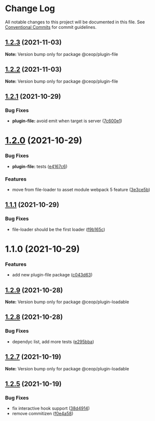 # Change Log

All notable changes to this project will be documented in this file.
See [Conventional Commits](https://conventionalcommits.org) for commit guidelines.

## [1.2.3](https://github.com/ceopaludetto/ceop/compare/@ceop/plugin-file@1.2.2...@ceop/plugin-file@1.2.3) (2021-11-03)

**Note:** Version bump only for package @ceop/plugin-file





## [1.2.2](https://github.com/ceopaludetto/ceop/compare/@ceop/plugin-file@1.2.1...@ceop/plugin-file@1.2.2) (2021-11-03)

**Note:** Version bump only for package @ceop/plugin-file





## [1.2.1](https://github.com/ceopaludetto/ceop/compare/@ceop/plugin-file@1.2.0...@ceop/plugin-file@1.2.1) (2021-10-29)


### Bug Fixes

* **plugin-file:** avoid emit when target is server ([7c600e1](https://github.com/ceopaludetto/ceop/commit/7c600e1b4ea3028746c5095e059d6cb32df0a40e))





# [1.2.0](https://github.com/ceopaludetto/ceop/compare/@ceop/plugin-file@1.1.1...@ceop/plugin-file@1.2.0) (2021-10-29)


### Bug Fixes

* **plugin-file:** tests ([e4167c6](https://github.com/ceopaludetto/ceop/commit/e4167c6b9e90df3cf327953a1dd0704f2ef77a02))


### Features

* move from file-loader to asset module webpack 5 feature ([3e3ce5b](https://github.com/ceopaludetto/ceop/commit/3e3ce5b00cec8211acb0bfebb66353d8551d2548))





## [1.1.1](https://github.com/ceopaludetto/ceop/compare/@ceop/plugin-file@1.1.0...@ceop/plugin-file@1.1.1) (2021-10-29)


### Bug Fixes

* file-loader should be the first loader ([f9b165c](https://github.com/ceopaludetto/ceop/commit/f9b165c40cc90ca34ea0491f015ef232adf327fc))





# 1.1.0 (2021-10-29)


### Features

* add new plugin-file package ([c043d63](https://github.com/ceopaludetto/ceop/commit/c043d63288c4627d7270b6562e0d1e747860c491))





## [1.2.9](https://github.com/ceopaludetto/ceop/compare/@ceop/plugin-loadable@1.2.8...@ceop/plugin-loadable@1.2.9) (2021-10-28)

**Note:** Version bump only for package @ceop/plugin-loadable





## [1.2.8](https://github.com/ceopaludetto/ceop/compare/@ceop/plugin-loadable@1.2.7...@ceop/plugin-loadable@1.2.8) (2021-10-28)


### Bug Fixes

* dependyc list, add more tests ([e295bba](https://github.com/ceopaludetto/ceop/commit/e295bba525232f8dbe59da55865c44c84852214c))





## [1.2.7](https://github.com/ceopaludetto/ceop/compare/@ceop/plugin-loadable@1.2.6...@ceop/plugin-loadable@1.2.7) (2021-10-19)

**Note:** Version bump only for package @ceop/plugin-loadable





## [1.2.5](https://github.com/ceopaludetto/ceop/compare/@ceop/plugin-loadable@1.2.1...@ceop/plugin-loadable@1.2.5) (2021-10-19)


### Bug Fixes

* fix interactive hook support ([38d4914](https://github.com/ceopaludetto/ceop/commit/38d49147bb1ce63f817a838ed86b11a0440f0f01))
* remove commitizen ([f0e4a58](https://github.com/ceopaludetto/ceop/commit/f0e4a58a8d41fab9fdccab54974c6d9f6eab3f73))
